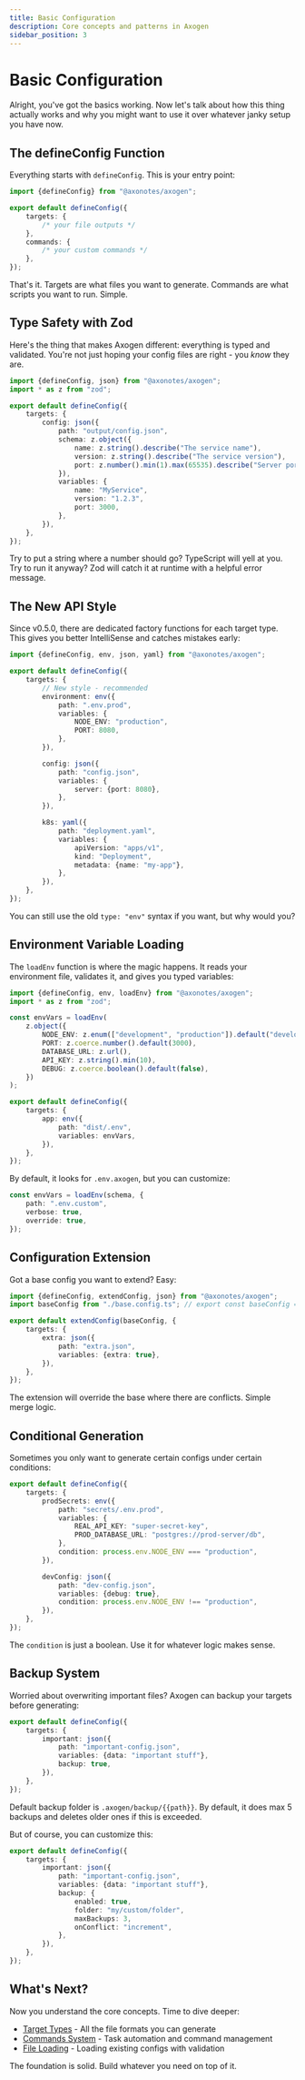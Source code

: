 ```yaml
---
title: Basic Configuration
description: Core concepts and patterns in Axogen
sidebar_position: 3
---
```


# Basic Configuration

Alright, you've got the basics working. Now let's talk about how this thing
actually works and why you might want to use it over whatever janky setup you
have now.

## The defineConfig Function

Everything starts with `defineConfig`. This is your entry point:

```typescript
import {defineConfig} from "@axonotes/axogen";

export default defineConfig({
    targets: {
        /* your file outputs */
    },
    commands: {
        /* your custom commands */
    },
});
```

That's it. Targets are what files you want to generate. Commands are what
scripts you want to run. Simple.

## Type Safety with Zod

Here's the thing that makes Axogen different: everything is typed and validated.
You're not just hoping your config files are right - you _know_ they are.

```typescript
import {defineConfig, json} from "@axonotes/axogen";
import * as z from "zod";

export default defineConfig({
    targets: {
        config: json({
            path: "output/config.json",
            schema: z.object({
                name: z.string().describe("The service name"),
                version: z.string().describe("The service version"),
                port: z.number().min(1).max(65535).describe("Server port"),
            }),
            variables: {
                name: "MyService",
                version: "1.2.3",
                port: 3000,
            },
        }),
    },
});
```

Try to put a string where a number should go? TypeScript will yell at you. Try
to run it anyway? Zod will catch it at runtime with a helpful error message.

## The New API Style

Since v0.5.0, there are dedicated factory functions for each target type. This
gives you better IntelliSense and catches mistakes early:

```typescript
import {defineConfig, env, json, yaml} from "@axonotes/axogen";

export default defineConfig({
    targets: {
        // New style - recommended
        environment: env({
            path: ".env.prod",
            variables: {
                NODE_ENV: "production",
                PORT: 8080,
            },
        }),

        config: json({
            path: "config.json",
            variables: {
                server: {port: 8080},
            },
        }),

        k8s: yaml({
            path: "deployment.yaml",
            variables: {
                apiVersion: "apps/v1",
                kind: "Deployment",
                metadata: {name: "my-app"},
            },
        }),
    },
});
```

You can still use the old `type: "env"` syntax if you want, but why would you?

## Environment Variable Loading

The `loadEnv` function is where the magic happens. It reads your environment
file, validates it, and gives you typed variables:

```typescript
import {defineConfig, env, loadEnv} from "@axonotes/axogen";
import * as z from "zod";

const envVars = loadEnv(
    z.object({
        NODE_ENV: z.enum(["development", "production"]).default("development"),
        PORT: z.coerce.number().default(3000),
        DATABASE_URL: z.url(),
        API_KEY: z.string().min(10),
        DEBUG: z.coerce.boolean().default(false),
    })
);

export default defineConfig({
    targets: {
        app: env({
            path: "dist/.env",
            variables: envVars,
        }),
    },
});
```

By default, it looks for `.env.axogen`, but you can customize:

```typescript
const envVars = loadEnv(schema, {
    path: ".env.custom",
    verbose: true,
    override: true,
});
```

## Configuration Extension

Got a base config you want to extend? Easy:

```typescript
import {defineConfig, extendConfig, json} from "@axonotes/axogen";
import baseConfig from "./base.config.ts"; // export const baseConfig = defineConfig({});

export default extendConfig(baseConfig, {
    targets: {
        extra: json({
            path: "extra.json",
            variables: {extra: true},
        }),
    },
});
```

The extension will override the base where there are conflicts. Simple merge
logic.

## Conditional Generation

Sometimes you only want to generate certain configs under certain conditions:

```typescript
export default defineConfig({
    targets: {
        prodSecrets: env({
            path: "secrets/.env.prod",
            variables: {
                REAL_API_KEY: "super-secret-key",
                PROD_DATABASE_URL: "postgres://prod-server/db",
            },
            condition: process.env.NODE_ENV === "production",
        }),

        devConfig: json({
            path: "dev-config.json",
            variables: {debug: true},
            condition: process.env.NODE_ENV !== "production",
        }),
    },
});
```

The `condition` is just a boolean. Use it for whatever logic makes sense.

## Backup System

Worried about overwriting important files? Axogen can backup your targets before
generating:

```typescript
export default defineConfig({
    targets: {
        important: json({
            path: "important-config.json",
            variables: {data: "important stuff"},
            backup: true,
        }),
    },
});
```

Default backup folder is `.axogen/backup/{{path}}`. By default, it does max 5
backups and deletes older ones if this is exceeded.

But of course, you can customize this:

```typescript
export default defineConfig({
    targets: {
        important: json({
            path: "important-config.json",
            variables: {data: "important stuff"},
            backup: {
                enabled: true,
                folder: "my/custom/folder",
                maxBackups: 3,
                onConflict: "increment",
            },
        }),
    },
});
```

## What's Next?

Now you understand the core concepts. Time to dive deeper:

- [Target Types](04-target-types.md) - All the file formats you can generate
- [Commands System](05-commands.md) - Task automation and command management
- [File Loading](06-file-loading.md) - Loading existing configs with validation

The foundation is solid. Build whatever you need on top of it.
